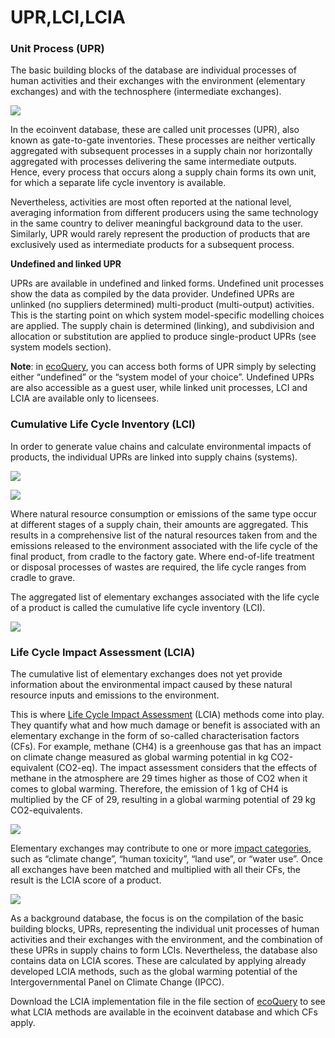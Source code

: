 # UPR,LCI,LCIA

### Unit Process (UPR)

The basic building blocks of the database are individual processes of human activities and their exchanges with the
environment (elementary exchanges) and with the technosphere (intermediate exchanges).

[![](https://ecoinvent.org/wp-content/uploads/2021/09/UPR-1-1024x317.png)
](https://ecoinvent.org/wp-content/uploads/2021/09/UPR-1-1024x317.png)

In the ecoinvent database, these are called unit processes (UPR), also known as gate-to-gate inventories. These
processes are neither vertically aggregated with subsequent processes in a supply chain nor horizontally aggregated with
processes delivering the same intermediate outputs. Hence, every process that occurs along a supply chain forms its own
unit, for which a separate life cycle inventory is available.

Nevertheless, activities are most often reported at the national level, averaging information from different producers
using the same technology in the same country to deliver meaningful background data to the user. Similarly, UPR would
rarely represent the production of products that are exclusively used as intermediate products for a subsequent process.

**Undefined and linked UPR**

UPRs are available in undefined and linked forms. Undefined unit processes show the data as compiled by the data
provider. Undefined UPRs are unlinked (no suppliers determined) multi-product (multi-output) activities. This is the
starting point on which system model-specific modelling choices are applied. The supply chain is determined (linking),
and subdivision and allocation or substitution are applied to produce single-product UPRs (see system models section).

**Note**: in [ecoQuery](https://ecoquery.ecoinvent.org/Account/LogOn), you can access both forms of UPR simply by
selecting either “undefined” or the “system model of your choice”. Undefined UPRs are also accessible as a guest user,
while linked unit processes, LCI and LCIA are available only to licensees.

### Cumulative Life Cycle Inventory (LCI)

In order to generate value chains and calculate environmental impacts of products, the individual UPRs are linked into
supply chains (systems).

[![](https://ecoinvent.org/wp-content/uploads/2021/09/unit-process.png)
](https://ecoinvent.org/wp-content/uploads/2021/09/unit-process-1024x398.png)

[![](https://ecoinvent.org/wp-content/uploads/2021/09/unit-process-2-1.png)
](https://ecoinvent.org/wp-content/uploads/2021/09/unit-process-2-1-1024x471.png)

Where natural resource consumption or emissions of the same type occur at different stages of a supply chain, their
amounts are aggregated. This results in a comprehensive list of the natural resources taken from and the emissions
released to the environment associated with the life cycle of the final product, from cradle to the factory gate. Where
end-of-life treatment or disposal processes of wastes are required, the life cycle ranges from cradle to grave.

The aggregated list of elementary exchanges associated with the life cycle of a product is called the cumulative life
cycle inventory (LCI).

[![](https://ecoinvent.org/wp-content/uploads/2021/09/LCI-1.png)
](https://ecoinvent.org/wp-content/uploads/2021/09/LCI-1-1024x471.png)

### Life Cycle Impact Assessment (LCIA)

The cumulative list of elementary exchanges does not yet provide information about the environmental impact caused by
these natural resource inputs and emissions to the environment.

This is where [Life Cycle Impact Assessment](https://ecoinvent.org/the-ecoinvent-database/impact-assessment/) (LCIA)
methods come into play. They quantify what and how much damage or benefit is associated with an elementary exchange in
the form of so-called characterisation factors (CFs). For example, methane (CH4) is a greenhouse gas that has an impact
on climate change measured as global warming potential in kg CO2-equivalent (CO2-eq). The impact assessment considers
that the effects of methane in the atmosphere are 29 times higher as those of CO2 when it comes to global warming.
Therefore, the emission of 1 kg of CH4 is multiplied by the CF of 29, resulting in a global warming potential of 29 kg
CO2-equivalents.

[![](https://ecoinvent.org/wp-content/uploads/2021/09/LCI-2.png)
](https://ecoinvent.org/wp-content/uploads/2021/09/LCI-2-1024x536.png)

Elementary exchanges may contribute to one or
more [impact categories](https://ecoinvent.org/the-ecoinvent-database/impact-assessment/), such as “climate change”,
“human toxicity”, “land use”, or “water use”. Once all exchanges have been matched and multiplied with all their CFs,
the result is the LCIA score of a product.

[![](https://ecoinvent.org/wp-content/uploads/2021/09/LCIA-1.png)
](https://ecoinvent.org/wp-content/uploads/2021/09/LCIA-1-1024x557.png)

As a background database, the focus is on the compilation of the basic building blocks, UPRs, representing the
individual unit processes of human activities and their exchanges with the environment, and the combination of these
UPRs in supply chains to form LCIs. Nevertheless, the database also contains data on LCIA scores. These are calculated
by applying already developed LCIA methods, such as the global warming potential of the Intergovernmental Panel on
Climate Change (IPCC).

Download the LCIA implementation file in the file section of [ecoQuery](https://ecoquery.ecoinvent.org/Account/LogOn) to
see what LCIA methods are available in the ecoinvent database and which CFs apply.
